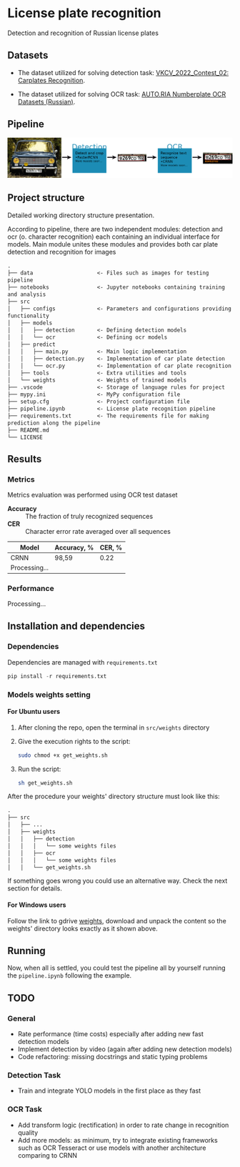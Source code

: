 # License plate recognition

Detection and recognition of Russian license plates

## Datasets

- The dataset utilized for solving detection task: [VKCV_2022_Contest_02: Carplates Recognition](https://www.kaggle.com/competitions/vkcv2022-contest-02-carplates/data).

- The dataset utilized for solving OCR task: [AUTO.RIA Numberplate OCR Datasets (Russian)](https://github.com/ria-com/nomeroff-net#autoria-numberplate-ocr-datasets).

## Pipeline

![Pipeline demonstration](/data/Pipeline.png "Pipeline demonstration")

## Project structure

Detailed working directory structure presentation.

According to pipeline, there are two independent modules: detection and ocr (o. character recognition) each containing an individual interface for models. Main module unites these modules and provides both car plate detection and recognition for images

```text
.
├── data                    <- Files such as images for testing pipeline
├── notebooks               <- Jupyter notebooks containing training and analysis
├── src
│   ├── configs             <- Parameters and configurations providing functionality
│   ├── models              
│   │   ├── detection       <- Defining detection models
│   │   └── ocr             <- Defining ocr models
│   ├── predict
│   │   ├── main.py         <- Main logic implementation
│   │   ├── detection.py    <- Implementation of car plate detection 
│   │   └── ocr.py          <- Implementation of car plate recognition
│   ├── tools               <- Extra utilities and tools
│   └── weights             <- Weights of trained models
├── .vscode                 <- Storage of language rules for project
├── mypy.ini                <- MyPy configuration file
├── setup.cfg               <- Project configuration file
├── pipeline.ipynb          <- License plate recognition pipeline
├── requirements.txt        <- The requirements file for making prediction along the pipeline  
├── README.md              
└── LICENSE
```

## Results

### Metrics

Metrics evaluation was performed using OCR test dataset

<dl>
  <dt><strong>Accuracy</strong></dt>
  <dd>The fraction of truly recognized sequences</dd>
  <dt><strong>CER</strong></dt>
  <dd>Сharacter error rate averaged over all sequences</dd>
</dl>

| Model         | Accuracy, % | CER, %     |
| ------------- | ----------- | ---------- |
| CRNN          | 98,59       | 0.22       |
| Processing... |             |

### Performance

Processing...

## Installation and dependencies

### Dependencies

Dependencies are managed with `requirements.txt`

```python
pip install -r requirements.txt 
```

### Models weights setting

#### For Ubuntu users

1. After cloning the repo, open the terminal in `src/weights` directory

2. Give the execution rights to the script:

    ```bash
    sudo chmod +x get_weights.sh
    ```

3. Run the script:

    ```bash
    sh get_weights.sh
    ```

After the procedure your weights' directory structure must look like this:

```text
.
├── src
│   ├── ...
│   ├── weights
│   │   ├── detection
│   │   │   └── some weights files
│   │   ├── ocr
│   │   │   └── some weights files
│   │   └── get_weights.sh
```

If something goes wrong you could use an alternative way. Check the next section for details.

#### For Windows users

Follow the link to gdrive [weights](https://drive.google.com/drive/folders/1PNfxOkWIcPW4BmeNDNNesDb35mKrg70P?usp=sharing), download and unpack the content so the weights' directory looks exactly as it shown above.

## Running

Now, when all is settled, you could test the pipeline all by yourself running the `pipeline.ipynb` following the example.

## TODO

### General

- Rate performance (time costs) especially after adding new fast detection models
- Implement detection by video (again after adding new detection models)
- Code refactoring: missing docstrings and static typing problems

### Detection Task

- Train and integrate YOLO models in the first place as they fast

### OCR Task

- Add transform logic (rectification) in order to rate change in recognition quality
- Add more models: as minimum, try to integrate existing frameworks such as OCR Tesseract or use models with another architecture comparing to CRNN
